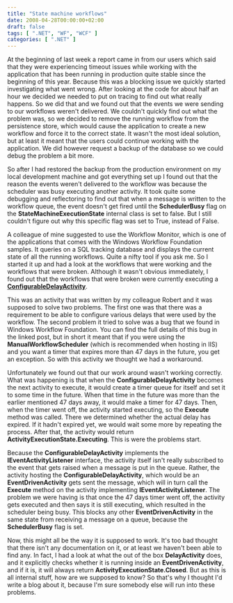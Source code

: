 ```yaml
---
title: "State machine workflows"
date: 2008-04-28T00:00:00+02:00
draft: false
tags: [ ".NET", "WF", "WCF" ]
categories: [ ".NET" ]
---
```


At the beginning of last week a report came in from our users which said that they were experiencing timeout issues while working with the application that has been running in production quite stable since the beginning of this year. Because this was a blocking issue we quickly started investigating what went wrong. After looking at the code for about half an hour we decided we needed to put on tracing to find out what really happens. So we did that and we found out that the events we were sending to our workflows weren't delivered. We couldn't quickly find out what the problem was, so we decided to remove the running workflow from the persistence store, which would cause the application to create a new workflow and force it to the correct state. It wasn't the most ideal solution, but at least it meant that the users could continue working with the application. We did however request a backup of the database so we could debug the problem a bit more.

So after I had restored the backup from the production environment on my local development machine and got everything set up I found out that the reason the events weren't delivered to the workflow was because the scheduler was busy executing another activity. It took quite some debugging and reflectoring to find out that when a message is written to the workflow queue, the event doesn't get fired until the **SchedulerBusy** flag on the **StateMachineExecutionState** internal class is set to false. But I still couldn't figure out why this specific flag was set to True, instead of False.

A colleague of mine suggested to use the Workflow Monitor, which is one of the applications that comes with the Windows Workflow Foundation samples. It queries on a SQL tracking database and displays the current state of all the running workflows. Quite a nifty tool if you ask me. So I started it up and had a look at the workflows that were working and the workflows that were broken. Although it wasn't obvious immediately, I found out that the workflows that were broken were currently executing a [**ConfigurableDelayActivity**](http://blogs.infosupport.com/porint/archive/2007/09/04/Configurable-Delay-activity-for-WF.aspx).

This was an activity that was written by my colleague Robert and it was supposed to solve two problems. The first one was that there was a requirement to be able to configure various delays that were used by the workflow. The second problem it tried to solve was a bug that we found in Windows Workflow Foundation. You can find the full details of this bug in the linked post, but in short it meant that if you were using the **ManualWorkflowScheduler** (which is recommended when hosting in IIS) and you want a timer that expires more than 47 days in the future, you get an exception. So with this activity we thought we had a workaround.

Unfortunately we found out that our work around wasn't working correctly. What was happening is that when the **ConfigurableDelayActivity** becomes the next activity to execute, it would create a timer queue for itself and set it to some time in the future. When that time in the future was more than the earlier mentioned 47 days away, it would make a timer for 47 days. Then, when the timer went off, the activity started executing, so the **Execute** method was called. There we determined whether the actual delay has expired. If it hadn't expired yet, we would wait some more by repeating the process. After that, the activity would return **ActivityExecutionState.Executing**. This is were the problems start.

Because the **ConfigurableDelayActivity** implements the **IEventActivityListener** interface, the activity itself isn't really subscribed to the event that gets raised when a message is put in the queue. Rather, the activity hosting the **ConfigurableDelayActivity**, which would be an **EventDrivenActivity** gets sent the message, which will in turn call the **Execute** method on the activity implementing **IEventActivityListener**. The problem we were having is that once the 47 days timer went off, the activity gets executed and then says it is still executing, which resulted in the scheduler being busy. This blocks any other **EventDrivenActivity** in the same state from receiving a message on a queue, because the **SchedulerBusy** flag is set.

Now, this might all be the way it is supposed to work. It's too bad thought that there isn't any documentation on it, or at least we haven't been able to find any. In fact, I had a look at what the out of the box **DelayActivity** does, and it explicitly checks whether it is running inside an **EventDrivenActivity**, and if it is, it will always return **ActivityExecutionState.Closed**. But as this is all internal stuff, how are we supposed to know? So that's why I thought I'd write a blog about it, because I'm sure somebody else will run into these problems.